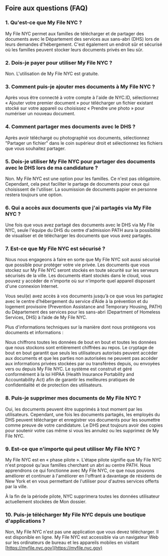 ## Foire aux questions (FAQ)

### 1. Qu'est-ce que My File NYC ?

My File NYC permet aux familles de télécharger et de partager des documents avec le Département des services aux sans-abri (DHS) lors de leurs demandes d'hébergement. C'est également un endroit sûr et sécurisé où les familles peuvent stocker leurs documents privés en lieu sûr.

### 2. Dois-je payer pour utiliser My File NYC ?

Non. L'utilisation de My File NYC est gratuite.

### 3. Comment puis-je ajouter mes documents à My File NYC ?

Après vous être connecté à votre compte à l'aide de NYC.ID, sélectionnez « Ajouter votre premier document » pour télécharger un fichier existant stocké sur votre appareil ou choisissez « Prendre une photo » pour numériser un nouveau document.

### 4. Comment partager mes documents avec le DHS ?

Après avoir téléchargé ou photographié vos documents, sélectionnez "Partager un fichier" dans le coin supérieur droit et sélectionnez les fichiers que vous souhaitez partager.

### 5. Dois-je utiliser My File NYC pour partager des documents avec le DHS lors de ma candidature ?

Non. My File NYC est une option pour les familles. Ce n'est pas obligatoire. Cependant, cela peut faciliter le partage de documents pour ceux qui choisissent de l'utiliser. La soumission de documents papier en personne restera toujours une option.

### 6. Qui a accès aux documents que j'ai partagés via My File NYC ?

Une fois que vous avez partagé des documents avec le DHS via My File NYC, seule l'équipe du DHS du centre d'admission PATH aura la possibilité de visualiser et de télécharger les documents que vous avez partagés.

### 7. Est-ce que My File NYC est sécurisé ?

Nous nous engageons à faire en sorte que My File NYC soit aussi sécurisé que possible pour protéger votre vie privée. Les documents que vous stockez sur My File NYC seront stockés en toute sécurité sur les serveurs sécurisés de la ville. Les documents étant stockés dans le cloud, vous pouvez y accéder de n'importe où sur n'importe quel appareil disposant d'une connexion Internet.

Vous seul(e) avez accès à vos documents jusqu’à ce que vous les partagiez avec le centre d’hébergement du service d’Aide à la prévention et du logement provisoire (Prevention Assistance and Temporary Housing, PATH) du Département des services pour les sans-abri (Department of Homeless Services, DHS) à l’aide de My File NYC.

Plus d'informations techniques sur la manière dont nous protégeons vos documents et informations :

Nous chiffrons toutes les données de bout en bout et toutes les données que nous stockons sont entièrement chiffrées au repos. Le cryptage de bout en bout garantit que seuls les utilisateurs autorisés peuvent accéder aux documents et que les parties non autorisées ne peuvent pas accéder aux informations privées stockées par ou transférées depuis, ou envoyées vers ou depuis My File NYC. Le système est construit et géré conformément à la loi HIPAA (Health Insurance Portability and Accountability Act) afin de garantir les meilleures pratiques de confidentialité et de protection des utilisateurs.

### 8. Puis-je supprimer mes documents de My File NYC ?

Oui, les documents peuvent être supprimés à tout moment par les utilisateurs. Cependant, une fois les documents partagés, les employés du DHS peuvent télécharger et enregistrer vos documents pour les soumettre comme preuve de votre candidature. Le DHS peut toujours avoir des copies pour soutenir votre cas même si vous les annulez ou les supprimez de My File NYC.

### 9. Est-ce que n'importe qui peut utiliser My File NYC ?

My File NYC est en « phase pilote ». L'étape pilote signifie que My File NYC n'est proposé qu'aux familles cherchant un abri au centre PATH. Nous apprendrons ce qui fonctionne avec My File NYC, ce que nous pouvons améliorer et continuer à l'améliorer en l'offrant à davantage de résidents de New York et en vous permettant de l'utiliser pour d'autres services offerts par la ville.

À la fin de la période pilote, NYC supprimera toutes les données utilisateur actuellement stockées de Mon dossier.

### 10. Puis-je télécharger My File NYC depuis une boutique d'applications ?

Non, My File NYC n'est pas une application que vous devez télécharger. Il est disponible en ligne. My File NYC est accessible via un navigateur Web sur les ordinateurs de bureau et les appareils mobiles en visitant [https://myfile.nyc.gov](https://myfile.nyc.gov)
